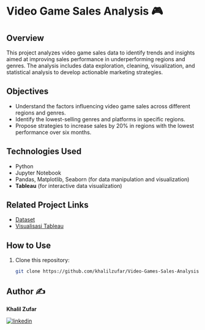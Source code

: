 # Video Game Sales Analysis 🎮

## Overview
This project analyzes video game sales data to identify trends and insights aimed at improving sales performance in underperforming regions and genres. The analysis includes data exploration, cleaning, visualization, and statistical analysis to develop actionable marketing strategies.

## Objectives
- Understand the factors influencing video game sales across different regions and genres.
- Identify the lowest-selling genres and platforms in specific regions.
- Propose strategies to increase sales by 20% in regions with the lowest performance over six months.

## Technologies Used
- Python
- Jupyter Notebook
- Pandas, Matplotlib, Seaborn (for data manipulation and visualization)
- **Tableau** (for interactive data visualization)

## Related Project Links
 - [Dataset](https://www.kaggle.com/datasets/ulrikthygepedersen/video-games-sales)
 - [Visualisasi Tableau](https://public.tableau.com/views/DataVisualizationVideoGameSales/VisualisasiData?:language=en-US&:sid=&:redirect=auth&:display_count=n&:origin=viz_share_link)

## How to Use
1. Clone this repository:
   ```bash
   git clone https://github.com/khalilzufar/Video-Games-Sales-Analysis.git

## Author ✍️
**Khalil Zufar**

[![linkedin](https://img.shields.io/badge/linkedin-0A66C2?style=for-the-badge&logo=linkedin&logoColor=white)](https://www.linkedin.com/in/khalil-zufar/)
